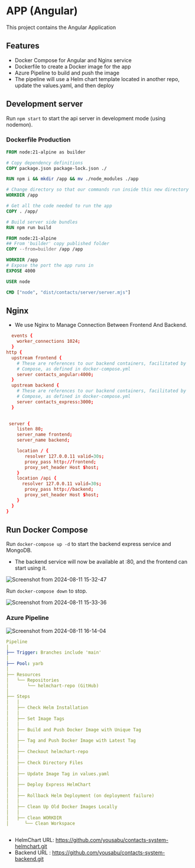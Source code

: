 
# APP (Angular) 

This project contains the Angular Application

## Features

- Docker Compose for Angular and Nginx service
- Dockerfile to create a Docker image for the app
- Azure Pipeline to build and push the image
- The pipeline will use a Helm chart template located in another repo, update the values.yaml, and then deploy


## Development server

Run `npm start` to start the api server in development mode (using nodemon).

### Dockerfile Production

```dockerfile
FROM node:21-alpine as builder

# Copy dependency definitions
COPY package.json package-lock.json ./

RUN npm i && mkdir /app && mv ./node_modules ./app

# Change directory so that our commands run inside this new directory
WORKDIR /app

# Get all the code needed to run the app
COPY . /app/

# Build server side bundles
RUN npm run build

FROM node:21-alpine
## From 'builder' copy published folder
COPY --from=builder /app /app

WORKDIR /app
# Expose the port the app runs in
EXPOSE 4000

USER node

CMD ["node", "dist/contacts/server/server.mjs"]

```
## Nginx
- We use Nginx to Manage Connection Between Frontend And Backend.
```nginx.conf
  events {
    worker_connections 1024;
  }
http {
  upstream frontend {
    # These are references to our backend containers, facilitated by
    # Compose, as defined in docker-compose.yml
    server contacts_angular:4000;
  } 
  upstream backend {
    # These are references to our backend containers, facilitated by
    # Compose, as defined in docker-compose.yml
    server contacts_express:3000;
  }
  

 server {
    listen 80;
    server_name frontend;
    server_name backend;

    location / {
       resolver 127.0.0.11 valid=30s;
       proxy_pass http://frontend;
       proxy_set_header Host $host;
    }
    location /api {
      resolver 127.0.0.11 valid=30s;
       proxy_pass http://backend;
       proxy_set_header Host $host;
    }
  }
}

```
## Run Docker Compose

Run `docker-compose up -d` to start the backend express service and MongoDB.
- The backend service will now be available at <Public Server IP>:80, and the frontend can start using it.

![Screenshot from 2024-08-11 15-32-47](https://github.com/user-attachments/assets/38e45222-6cba-47f2-9496-db9fd0a372c0)

Run `docker-compose down` to stop.

![Screenshot from 2024-08-11 15-33-36](https://github.com/user-attachments/assets/ca830af0-1713-443b-a46a-98e1e135e7eb)

### Azure Pipeline

![Screenshot from 2024-08-11 16-14-04](https://github.com/user-attachments/assets/35debe6c-c05d-4c8b-914e-d3cc999f39b2)


``` azure-pipelines.yml
Pipeline
│
├── Trigger: Branches include 'main'
│
├── Pool: yarb
│
├── Resources
│   └── Repositories
│       └── helmchart-repo (GitHub)
│
├── Steps
│   │
│   ├── Check Helm Installation
│   │
│   ├── Set Image Tags
│   │
│   ├── Build and Push Docker Image with Unique Tag
│   │
│   ├── Tag and Push Docker Image with Latest Tag
│   │
│   ├── Checkout helmchart-repo
│   │
│   ├── Check Directory Files
│   │
│   ├── Update Image Tag in values.yaml
│   │
│   ├── Deploy Express HelmChart
│   │
│   ├── Rollback Helm Deployment (on deployment failure)
│   │
│   ├── Clean Up Old Docker Images Locally
│   │
│   ├── Clean WORKDIR
│      └── Clean Workspace 
   
```


* HelmChart URL: https://github.com/yousabu/contacts-system-helmchart.git
* Backend URL  : https://github.com/yousabu/contacts-system-backend.git

